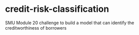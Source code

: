 # credit-risk-classification
SMU Module 20 challenge to build a model that can identify the creditworthiness of borrowers
